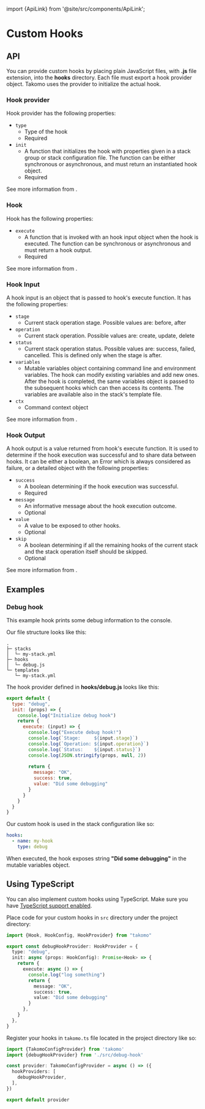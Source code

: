 import {ApiLink} from '@site/src/components/ApiLink';

# Custom Hooks


## API

You can provide custom hooks by placing plain JavaScript files, with **.js** file extension, into the **hooks** directory. Each file must export a hook provider object. Takomo uses the provider to initialize the actual hook.

### Hook provider

Hook provider has the following properties:

- `type`
  - Type of the hook
  - Required
- `init`
  - A function that initializes the hook with properties given in a stack group or stack configuration file. The function can be either synchronous or asynchronous, and must return an instantiated hook object.
  - Required

See more information from <ApiLink text="API docs" source="interfaces/HookProvider.html"/>.

### Hook

Hook has the following properties:

- `execute`
  - A function that is invoked with an hook input object when the hook is executed. The function can be synchronous or asynchronous and must return a hook output. 
  - Required

See more information from <ApiLink text="API docs" source="interfaces/Hook.html"/>.

### Hook Input

A hook input is an object that is passed to hook's execute function. It has the following properties:

- `stage`
  - Current stack operation stage. Possible values are: before, after
- `operation`
  - Current stack operation. Possible values are: create, update, delete
- `status`
  - Current stack operation status. Possible values are: success, failed, cancelled. This is defined only when the stage is after.
- `variables`
  - Mutable variables object containing command line and environment variables. The hook can modify existing variables and add new ones. After the hook is completed, the same variables object is passed to the subsequent hooks which can then access its contents. The variables are available also in the stack's template file.
- `ctx`
  - Command context object

See more information from <ApiLink text="API docs" source="interfaces/HookInput.html"/>.

### Hook Output

A hook output is a value returned from hook's execute function. It is used to determine if the hook execution was successful and to share data between hooks. It can be either a boolean, an Error which is always considered as failure, or a detailed object with the following properties:

- `success`
  - A boolean determining if the hook execution was successful.
  - Required
- `message`
  - An informative message about the hook execution outcome.
  - Optional
- `value`
  - A value to be exposed to other hooks.
  - Optional
- `skip`
  - A boolean determining if all the remaining hooks of the current stack and the stack operation itself should be skipped.  
  - Optional

See more information from <ApiLink text="API docs" source="types/HookOutput.html"/>.

## Examples

### Debug hook

This example hook prints some debug information to the console.

Our file structure looks like this:

```shell
.
├─ stacks
│  └─ my-stack.yml
├─ hooks
│  └─ debug.js
└─ templates
   └─ my-stack.yml
```

The hook provider defined in **hooks/debug.js** looks like this:

```javascript title="hooks/debug.js"
export default {
  type: "debug",
  init: (props) => {
    console.log("Initialize debug hook")
    return {
      execute: (input) => {
        console.log("Execute debug hook!")
        console.log(`Stage:     ${input.stage}`)
        console.log(`Operation: ${input.operation}`)
        console.log(`Status:    ${input.status}`)
        console.log(JSON.stringify(props, null, 2))
        
        return {
          message: "OK",
          success: true,
          value: "Did some debugging"
        }
      }
    }
  }
}
```

Our custom hook is used in the stack configuration like so:

```yaml title="stacks/my-stack.yml"
hooks:
  - name: my-hook
    type: debug
```

When executed, the hook exposes string **"Did some debugging"** in the mutable variables object.

## Using TypeScript

You can also implement custom hooks using TypeScript. Make sure you have [TypeScript support enabled](../configuration/project-configuration#typescript-support).

Place code for your custom hooks in `src` directory under the project directory:

```typescript title="src/debug-hook.ts"
import {Hook, HookConfig, HookProvider} from "takomo"

export const debugHookProvider: HookProvider = {
  type: "debug",
  init: async (props: HookConfig): Promise<Hook> => {
    return {
      execute: async () => {
        console.log("log something")
        return {
          message: "OK",
          success: true,
          value: "Did some debugging"
        }
      },
    }
  },
}
```

Register your hooks in `takomo.ts` file located in the project directory like so:

```typescript title="takomo.ts"
import {TakomoConfigProvider} from 'takomo'
import {debugHookProvider} from './src/debug-hook'

const provider: TakomoConfigProvider = async () => ({
  hookProviders: [
    debugHookProvider,
  ],
})

export default provider
```
